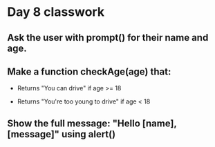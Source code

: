 # Day 8 classwork

## Ask the user with prompt() for their name and age.

## Make a function checkAge(age) that:

- Returns "You can drive" if age >= 18

- Returns "You're too young to drive" if age < 18

## Show the full message: "Hello [name], [message]" using alert()